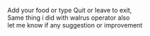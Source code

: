 Add your food or type Quit or leave to exit, <br>
Same thing i did with walrus operator also  <br>
let me know if any suggestion or improvement 
